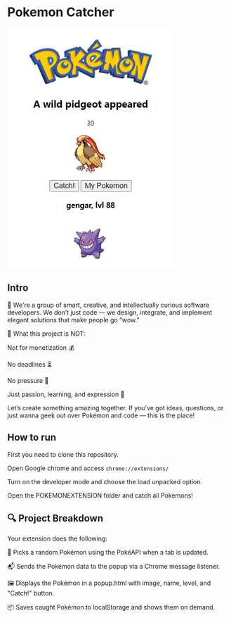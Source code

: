 # Pokemon Catcher

![Alt text](assets/clickbait.PNG "Overview")


## Intro


🧠 We're a group of smart, creative, and intellectually curious software developers.
We don’t just code — we design, integrate, and implement elegant solutions that make people go “wow.”

🎯 What this project is NOT:

Not for monetization 💰

No deadlines ⏳

No pressure 🚫

Just passion, learning, and expression 🚀


Let’s create something amazing together. If you’ve got ideas, questions, or just wanna geek out over Pokémon and code — this is the place!

## How to run

First you need to clone this repository.

Open Google chrome and access `chrome://extensions/`

Turn on the developer mode and choose the load unpacked option.

Open the POKEMONEXTENSION folder and catch all Pokemons!

## 🔍 Project Breakdown
Your extension does the following:

  🧠 Picks a random Pokémon using the PokéAPI when a tab is updated.
  
  📬 Sends the Pokémon data to the popup via a Chrome message listener.
  
  🖼️ Displays the Pokémon in a popup.html with image, name, level, and "Catch!" button.
  
  📦 Saves caught Pokémon to localStorage and shows them on demand.
